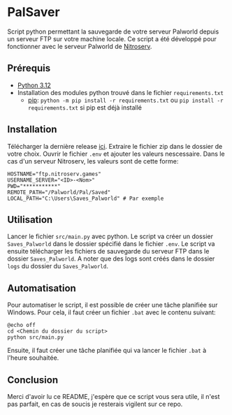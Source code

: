 # PalSaver
Script python permettant la sauvegarde de votre serveur Palworld depuis un serveur FTP sur votre machine locale.
Ce script a été développé pour fonctionner avec le serveur Palworld de [Nitroserv](https://www.nitroserv.com/).

## Prérequis
- [Python 3.12](https://www.python.org/downloads/)
- Installation des modules python trouvé dans le fichier `requirements.txt`
  - [pip](https://pip.pypa.io/en/stable/installation/): `python -m pip install -r requirements.txt` ou `pip install -r requirements.txt` si pip est déjà installé

## Installation
Télécharger la dernière release [ici](https://github.com/AlexandreFrancony/PalSaver/releases/).
Extraire le fichier zip dans le dossier de votre choix.
Ouvrir le fichier `.env` et ajouter les valeurs nescessaire.
Dans le cas d'un serveur Nitroserv, les valeurs sont de cette forme:
```
HOSTNAME="ftp.nitroserv.games"
USERNAME_SERVER="<ID>-<Nom>"
PWD="***********"
REMOTE_PATH="/Palworld/Pal/Saved"
LOCAL_PATH="C:\Users\Saves_Palworld" # Par exemple
```

## Utilisation
Lancer le fichier `src/main.py` avec python.
Le script va créer un dossier `Saves_Palworld` dans le dossier spécifié dans le fichier `.env`.
Le script va ensuite télécharger les fichiers de sauvegarde du serveur FTP dans le dossier `Saves_Palworld`.
A noter que des logs sont créés dans le dossier `logs` du dossier du `Saves_Palworld`.

## Automatisation
Pour automatiser le script, il est possible de créer une tâche planifiée sur Windows.
Pour cela, il faut créer un fichier `.bat` avec le contenu suivant:
```
@echo off
cd <Chemin du dossier du script>
python src/main.py
```
Ensuite, il faut créer une tâche planifiée qui va lancer le fichier `.bat` à l'heure souhaitée.

## Conclusion
Merci d'avoir lu ce README, j'espère que ce script vous sera utile, il n'est pas parfait, en cas de soucis je resterais vigilent sur ce repo.